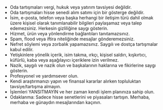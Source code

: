 - Oda tartışmaları vergi, hukuk veya yatırım tavsiyesi değildir.
- Oda tartışmaları hisse senedi alım satımı için bir gösterge değildir.
- İsim, e-posta, telefon veya başka herhangi bir iletişim türü dahil olmak üzere kişisel olarak tanımlanabilir bilgileri paylaşamaz veya talep edemezsiniz. Herkesin gizliliğine saygı gösterin.
- Hizmet, ürün veya yönlendirme bağlantıları tanıtamazsınız.
- Spam, flood veya iftira niteliğinde mesajlar gönderemezsiniz.
- Nefret söylemi veya zorbalık yapamazsınız. Saygılı ve dostça tartışmalar kabul edilir.
- Yetişkinlere yönelik içerik, isim takma, ırkçı, kişisel saldırı, kışkırtıcı, küfürlü, kaba veya aşağılayıcı içeriklere izin verilmez.
- Nazik, saygılı ve nazik olun ve başkalarının haklarına ve fikirlerine saygı gösterin.
- Profesyonel ve yardımsever olun.
- Kendi araştırmanızı yapın ve finansal kararlar alırken topluluktan tavsiye/tartışma almayın.
- İşlemleri YANSITMAYIN ve her zaman kendi işlem planınıza sahip olun.
- Odaklanma: Sadece hisse senetlerini ve piyasaları tartışın. Merhaba, merhaba ve günaydın mesajlarından kaçının.